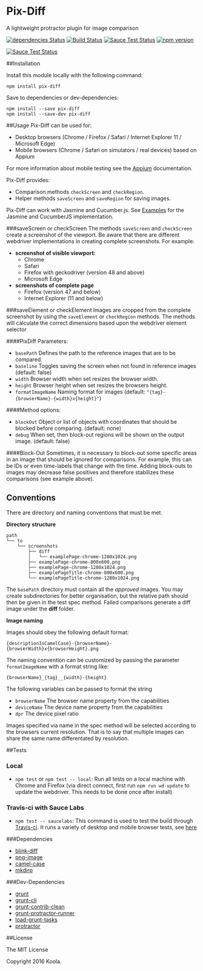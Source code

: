 Pix-Diff
==========

A lightweight protractor plugin for image comparison

[![dependencies Status](https://david-dm.org/koola/pix-diff.svg)](https://david-dm.org/koola/pix-diff)
[![Build Status](https://travis-ci.org/koola/pix-diff.svg)](https://travis-ci.org/koola/pix-diff)
[![Sauce Test Status](https://saucelabs.com/buildstatus/pixdiff)](https://saucelabs.com/u/pixdiff)
[![npm version](https://badge.fury.io/js/pix-diff.svg)](http://badge.fury.io/js/pix-diff)

[![Sauce Test Status](https://saucelabs.com/browser-matrix/pixdiff.svg)](https://saucelabs.com/u/pixdiff)

##Installation

Install this module locally with the following command:
```shell
npm install pix-diff
```

Save to dependencies or dev-dependencies:
```shell
npm install --save pix-diff
npm install --save-dev pix-diff
```

##Usage
Pix-Diff can be used for:

- Desktop browsers (Chrome / Firefox / Safari / Internet Explorer 11 / Microsoft Edge)
- Mobile browsers (Chrome / Safari on simulators / real devices) based on Appium

For more information about mobile testing see the [Appium](./docs/appium.md) documentation.

Pix-Diff provides:

- Comparison methods `checkScreen` and `checkRegion`.
- Helper methods `saveScreen` and `saveRegion` for saving images.

Pix-Diff can work with Jasmine and Cucumber.js. See [Examples](./docs/examples.md) for the Jasmine and CucumberJS implementation.

###saveScreen or checkScreen
The methods `saveScreen` and `checkScreen` create a screenshot of the viewport. Be aware that there are different webdriver implementations in creating complete screenshots.
For example:

- **screenshot of visible viewport:**
    - Chrome
    - Safari
    - Firefox with geckodriver (version 48 and above)
    - Microsoft Edge
- **screenshots of complete page**
    - Firefox (version 47 and below)
    - Internet Explorer (11 and below)

###saveElement or checkElement
Images are cropped from the complete screenshot by using the `saveElement` or `checkRegion` methods.
The methods will calculate the correct dimensions based upon the webdriver element selector

####PixDiff Parameters:

* ```basePath``` Defines the path to the reference images that are to be compared.
* ```baseline``` Toggles saving the screen when not found in reference images (default: false)
* ```width``` Browser width when set resizes the browser width.
* ```height``` Browser height when set resizes the browsers height.
* ```formatImageName``` Naming format for images (default: ```"{tag}-{browserName}-{width}x{height}"```)

####Method options:

* ```blockOut``` Object or list of objects with coordinates that should be blocked before comparing. (default: none)
* ```debug``` When set, then block-out regions will be shown on the output image. (default: false)

####Block-Out
Sometimes, it is necessary to block-out some specific areas in an image that should be ignored for comparisons. For example, this can be IDs or even time-labels that change with the time. Adding block-outs to images may decrease false positives and therefore stabilizes these comparisons (see example above).

## Conventions
There are directory and naming conventions that must be met.

**Directory structure**
```text
path
└── to
    └── screenshots
        ├── diff
        │   └── examplePage-chrome-1280x1024.png
        ├── examplePage-chrome-800x600.png
        ├── examplePage-chrome-1280x1024.png
        ├── examplePageTitle-chrome-800x600.png
        └── examplePageTitle-chrome-1280x1024.png
```
The ```basePath``` directory must contain all the *approved* images. You may create subdirectories for better organisation, but the relative path should then be given in the test spec method. Failed comparisons generate a diff image under the **diff** folder.

**Image naming**

Images should obey the following default format:

```text
{descriptionInCamelCase}-{browserName}-{browserWidth}x{browserHeight}.png
```

The naming convention can be customized by passing the parameter ```formatImageName``` with a format string like:

```text
{browserName}_{tag}__{width}-{height}
```
The following variables can be passed to format the string
* ```browserName``` The browser name property from the capabilities
* ```deviceName``` The device name property from the capabilities
* ```dpr``` The device pixel ratio

Images specified via name in the spec method will be selected according to the browsers current resolution. That is to say that multiple images can share the same name differentated by resolution.

##Tests

### Local
- `npm test` or `npm test -- local`: Run all tests on a local machine with Chrome and Firefox (via direct connect, first run `npm run wd-update` to update the webdriver. This needs to be done once after install)

### Travis-ci with Sauce Labs
- `npm test -- saucelabs`: This command is used to test the build through [Travis-ci](https://travis-ci.org/koola/pix-diff/). It runs a variety of desktop and mobile browser tests, see [here](./test/conf/protractor.saucelabs.conf.js)

###Dependencies
* [blink-diff](https://github.com/yahoo/blink-diff)
* [png-image](https://github.com/koola/png-image)
* [camel-case](https://github.com/blakeembrey/camel-case)
* [mkdirp](https://github.com/substack/node-mkdirp)

###Dev-Dependencies
* [grunt](https://github.com/gruntjs/grunt)
* [grunt-cli](https://github.com/gruntjs/grunt-cli)
* [grunt-contrib-clean](https://github.com/gruntjs/grunt-contrib-clean)
* [grunt-protractor-runner](https://github.com/teerapap/grunt-protractor-runner)
* [load-grunt-tasks](https://github.com/sindresorhus/load-grunt-tasks)
* [protractor](https://github.com/angular/protractor)

##License

The MIT License

Copyright 2016 Koola.
